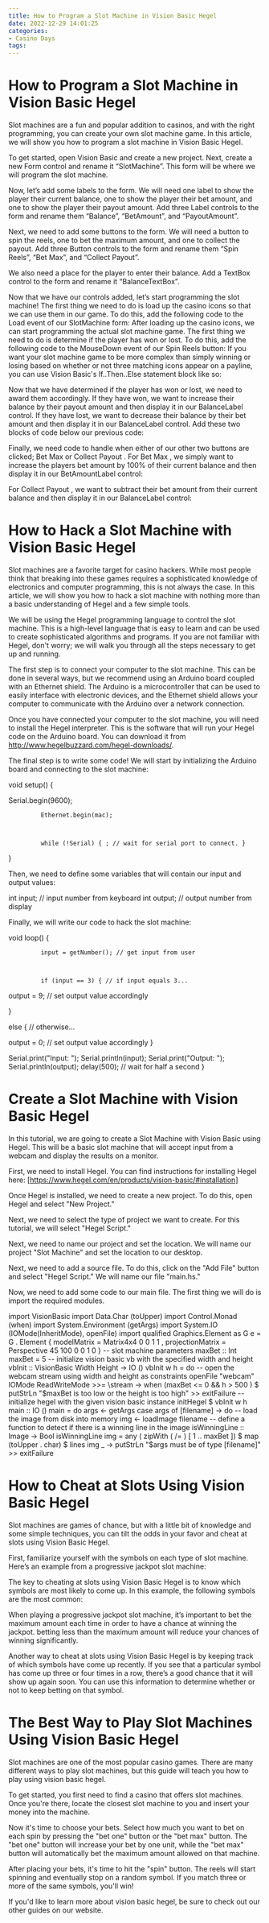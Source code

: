 ```yaml
---
title: How to Program a Slot Machine in Vision Basic Hegel 
date: 2022-12-29 14:01:25
categories:
- Casino Days
tags:
---
```



#  How to Program a Slot Machine in Vision Basic Hegel 

Slot machines are a fun and popular addition to casinos, and with the right programming, you can create your own slot machine game. In this article, we will show you how to program a slot machine in Vision Basic Hegel.

To get started, open Vision Basic and create a new project. Next, create a new Form control and rename it “SlotMachine”. This form will be where we will program the slot machine.

Now, let’s add some labels to the form. We will need one label to show the player their current balance, one to show the player their bet amount, and one to show the player their payout amount. Add three Label controls to the form and rename them “Balance”, “BetAmount”, and “PayoutAmount”.

Next, we need to add some buttons to the form. We will need a button to spin the reels, one to bet the maximum amount, and one to collect the payout. Add three Button controls to the form and rename them “Spin Reels”, “Bet Max”, and “Collect Payout”.

We also need a place for the player to enter their balance. Add a TextBox control to the form and rename it “BalanceTextBox”.

Now that we have our controls added, let’s start programming the slot machine! The first thing we need to do is load up the casino icons so that we can use them in our game. To do this, add the following code to the Load event of our SlotMachine form:
After loading up the casino icons, we can start programming the actual slot machine game. The first thing we need to do is determine if the player has won or lost. To do this, add the following code to the MouseDown event of our Spin Reels button:
If you want your slot machine game to be more complex than simply winning or losing based on whether or not three matching icons appear on a payline, you can use Vision Basic's If..Then..Else statement block like so:

 

Now that we have determined if the player has won or lost, we need to award them accordingly. If they have won, we want to increase their balance by their payout amount and then display it in our BalanceLabel control. If they have lost, we want to decrease their balance by their bet amount and then display it in our BalanceLabel control. Add these two blocks of code below our previous code: 

  

Finally, we need code to handle when either of our other two buttons are clicked; Bet Max or Collect Payout . For Bet Max , we simply want to increase the players bet amount by 100% of their current balance and then display it in our BetAmountLabel control: 

  

For Collect Payout , we want to subtract their bet amount from their current balance and then display it in our BalanceLabel control:

#  How to Hack a Slot Machine with Vision Basic Hegel 

Slot machines are a favorite target for casino hackers. While most people think that breaking into these games requires a sophisticated knowledge of electronics and computer programming, this is not always the case. In this article, we will show you how to hack a slot machine with nothing more than a basic understanding of Hegel and a few simple tools.

We will be using the Hegel programming language to control the slot machine. This is a high-level language that is easy to learn and can be used to create sophisticated algorithms and programs. If you are not familiar with Hegel, don't worry; we will walk you through all the steps necessary to get up and running.

The first step is to connect your computer to the slot machine. This can be done in several ways, but we recommend using an Arduino board coupled with an Ethernet shield. The Arduino is a microcontroller that can be used to easily interface with electronic devices, and the Ethernet shield allows your computer to communicate with the Arduino over a network connection.

Once you have connected your computer to the slot machine, you will need to install the Hegel interpreter. This is the software that will run your Hegel code on the Arduino board. You can download it from http://www.hegelbuzzard.com/hegel-downloads/.

The final step is to write some code! We will start by initializing the Arduino board and connecting to the slot machine:

void setup() {

Serial.begin(9600);

	 	 	 Ethernet.begin(mac);



	 	 	 while (!Serial) { ; // wait for serial port to connect. }


}


Then, we need to define some variables that will contain our input and output values:

int input; // input number from keyboard
int output; // output number from display

 Finally, we will write our code to hack the slot machine:

void loop() {

	 	 	 input = getNumber(); // get input from user



	 	 	 if (input == 3) { // if input equals 3...


output = 9; // set output value accordingly

}

 else { // otherwise...

output = 0; // set output value accordingly }


Serial.print("Input: "); Serial.println(input); Serial.print("Output: "); Serial.println(output); delay(500); // wait for half a second }

#  Create a Slot Machine with Vision Basic Hegel 

In this tutorial, we are going to create a Slot Machine with Vision Basic using Hegel. This will be a basic slot machine that will accept input from a webcam and display the results on a monitor.

First, we need to install Hegel. You can find instructions for installing Hegel here: [https://www.hegel.com/en/products/vision-basic/#installation]

Once Hegel is installed, we need to create a new project. To do this, open Hegel and select "New Project."

Next, we need to select the type of project we want to create. For this tutorial, we will select "Hegel Script."

Next, we need to name our project and set the location. We will name our project "Slot Machine" and set the location to our desktop.

Next, we need to add a source file. To do this, click on the "Add File" button and select "Hegel Script." We will name our file "main.hs."

Now, we need to add some code to our main file. The first thing we will do is import the required modules.

import VisionBasic import Data.Char (toUpper) import Control.Monad (when) import System.Environment (getArgs) import System.IO (IOMode(InheritMode), openFile) import qualified Graphics.Element as G e = G . Element { modelMatrix = Matrix4x4 0 0 1 1 , projectionMatrix = Perspective 45 100 0 0 1 0 } -- slot machine parameters maxBet :: Int maxBet = 5 -- initialize vision basic vb with the specified width and height vbInit :: VisionBasic Width Height -> IO () vbInit w h = do -- open the webcam stream using width and height as constraints openFile "webcam" IOMode ReadWriteMode >>= \stream -> when (maxBet <= 0 && h > 500 ) $ putStrLn "$maxBet is too low or the height is too high" >> exitFailure -- initialize hegel with the given vision basic instance initHegel $ vbInit w h main :: IO () main = do args <- getArgs case args of [filename] -> do -- load the image from disk into memory img <- loadImage filename -- define a function to detect if there is a winning line in the image isWinningLine :: Image -> Bool isWinningLine img = any ( zipWith ( /= ) [ 1 .. maxBet ]) $ map (toUpper . char) $ lines img _ -> putStrLn "$args must be of type [filename]" >> exitFailure

#  How to Cheat at Slots Using Vision Basic Hegel 

Slot machines are games of chance, but with a little bit of knowledge and some simple techniques, you can tilt the odds in your favor and cheat at slots using Vision Basic Hegel.

First, familiarize yourself with the symbols on each type of slot machine. Here’s an example from a progressive jackpot slot machine:

The key to cheating at slots using Vision Basic Hegel is to know which symbols are most likely to come up. In this example, the following symbols are the most common:

When playing a progressive jackpot slot machine, it’s important to bet the maximum amount each time in order to have a chance at winning the jackpot. betting less than the maximum amount will reduce your chances of winning significantly.

Another way to cheat at slots using Vision Basic Hegel is by keeping track of which symbols have come up recently. If you see that a particular symbol has come up three or four times in a row, there’s a good chance that it will show up again soon. You can use this information to determine whether or not to keep betting on that symbol.

#  The Best Way to Play Slot Machines Using Vision Basic Hegel

Slot machines are one of the most popular casino games. There are many different ways to play slot machines, but this guide will teach you how to play using vision basic hegel.

To get started, you first need to find a casino that offers slot machines. Once you're there, locate the closest slot machine to you and insert your money into the machine.

Now it's time to choose your bets. Select how much you want to bet on each spin by pressing the "bet one" button or the "bet max" button. The "bet one" button will increase your bet by one unit, while the "bet max" button will automatically bet the maximum amount allowed on that machine.

After placing your bets, it's time to hit the "spin" button. The reels will start spinning and eventually stop on a random symbol. If you match three or more of the same symbols, you'll win!

If you'd like to learn more about vision basic hegel, be sure to check out our other guides on our website.
